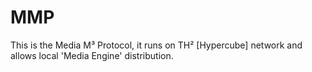 # MMP
This is the Media M³ Protocol, it runs on TH² [Hypercube] network and allows local 'Media Engine' distribution.
